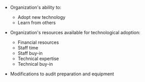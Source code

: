   * Organization's ability to:
    * Adopt new technology
    * Learn from others

  * Organization's resources available for technological adoption:
    * Financial resources
    * Staff time
    * Staff buy-in
    * Technical expertise
    * Technical buy-in

  * Modifications to audit preparation and equipment

